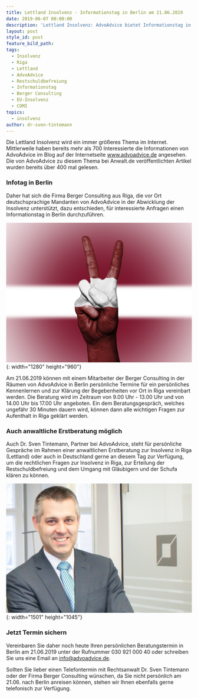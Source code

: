 ```yaml
---
title: Lettland Insolvenz - Informationstag in Berlin am 21.06.2019
date: 2019-06-07 00:00:00
description: 'Lettland Insolvenz: AdvoAdvice bietet Informationstag in Berlin an'
layout: post
style_id: post
feature_bild_path:
tags:
  - Insolvenz
  - Riga
  - Lettland
  - AdvoAdvice
  - Restschuldbefreiung
  - Informationstag
  - Berger Consulting
  - EU-Insolvenz
  - COMI
topics:
  - insolvenz
author: dr-sven-tintemann
---
```


Die Lettland Insolvenz wird ein immer gr&ouml;&szlig;eres Thema im Internet. Mittlerweile haben bereits mehr als 700 Interessierte die Informationen von AdvoAdvice im Blog auf der Internetseite www.advoadvice.de angesehen. Die von AdvoAdvice zu diesem Thema bei Anwalt.de ver&ouml;ffentlichten Artikel wurden bereits &uuml;ber 400 mal gelesen.

### Infotag in Berlin

Daher hat sich die Firma Berger Consulting aus Riga, die vor Ort deutschsprachige Mandanten von AdvoAdvice in der Abwicklung der Insolvenz unterst&uuml;tzt, dazu entschieden, f&uuml;r interessierte Anfragen einen Informationstag in Berlin durchzuf&uuml;hren.

![Erfolg in Lettland - Foto Pixabay](/uploads/latvia-2131273-1280-1.jpg "Restschuldbefreiung in Lettland"){: width="1280" height="960"}

Am 21.06.2019 k&ouml;nnen mit einem Mitarbeiter der Berger Consulting in der R&auml;umen von AdvoAdvice in Berlin pers&ouml;nliche Termine f&uuml;r ein pers&ouml;nliches Kennenlernen und zur Kl&auml;rung der Begebenheiten vor Ort in Riga vereinbart werden. Die Beratung wird im Zeitraum von 9.00 Uhr - 13.00 Uhr und von 14.00 Uhr bis 17.00 Uhr angeboten. Ein dem Beratungsgespr&auml;ch, welches ungef&auml;hr 30 Minuten dauern wird, k&ouml;nnen dann alle wichtigen Fragen zur Aufenthalt in Riga gekl&auml;rt werden.

### Auch anwaltliche Erstberatung m&ouml;glich

Auch Dr. Sven Tintemann, Partner bei AdvoAdvice, steht f&uuml;r pers&ouml;nliche Gespr&auml;che im Rahmen einer anwaltlichen Erstberatung zur Insolvenz in Riga (Lettland) oder auch in Deutschland gerne an diesem Tag zur Verf&uuml;gung, um die rechtlichen Fragen zur Insolvenz in Riga, zur Erteilung der Restschuldbefreiung und dem Umgang mit Gl&auml;ubigern und der Schufa kl&auml;ren zu k&ouml;nnen.

![Willkommen - Foto AdvoAdvice](/uploads/advoadvice-01-52-von-80-3.jpg "Willkommen bei AdvoAdvice in Berlin"){: width="1501" height="1045"}

### Jetzt Termin sichern

Vereinbaren Sie daher noch heute Ihren pers&ouml;nlichen Beratungstermin in Berlin am 21.06.2019 unter der Rufnummer 030 921 000 40 oder schreiben Sie uns eine Email an info@advoadvice.de.

Sollten Sie lieber einen Telefontermin mit Rechtsanwalt Dr. Sven Tintemann oder der Firma Berger Consulting w&uuml;nschen, da Sie nicht pers&ouml;nlich am 21.06. nach Berlin anreisen k&ouml;nnen, stehen wir Ihnen ebenfalls gerne telefonisch zur Verf&uuml;gung.